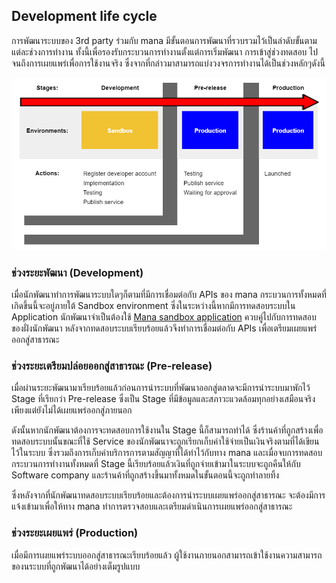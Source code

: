 ## Development life cycle
การพัฒนาระบบของ 3rd party ร่วมกับ mana มีขั้นตอนการพัฒนาที่รวบรวมไว้เป็นลำดับขั้นตามแต่ละช่วงการทำงาน ทั้งนี้เพื่อรองรับกระบวนการทำงานตั้งแต่การเริ่มพัฒนา การเข้าสู่ช่วงทดสอบ ไปจนถึงการเผยแพร่เพื่อการใช้งานจริง ซึ่งจากที่กล่าวมาสามารถแบ่งวงจรการทำงานได้เป็นช่วงหลักๆดังนี้

![a](../img/Introduction/life_cycle/lifecycle.PNG)

### ช่วงระยะพัฒนา (Development) 
เมื่อนักพัฒนาทำการพัฒนาระบบใดๆก็ตามที่มีการเชื่อมต่อกับ APIs ของ mana กระบวนการทั้งหมดที่เกิดขึ้นนี้จะอยู่ภายใต้ Sandbox environment ซึ่งในระหว่างนี้หากมีการทดสอบระบบใน Application นักพัฒนาจำเป็นต้องใช้ [Mana sandbox application](../Quickstarts/test_in_sandbox.md) ควบคู่ไปกับการทดสอบของฝั่งนักพัฒนา หลังจากทดสอบระบบเรียบร้อยแล้วจึงทำการเชื่อมต่อกับ APIs เพื่อเตรียมเผยแพร่ออกสู่สาธารณะ

### ช่วงระยะเตรียมปล่อยออกสู่สาธารณะ (Pre-release) 
เมื่อผ่านระยะพัฒนามาเรียบร้อยแล้วก่อนการนำระบบที่พัฒนาออกสู่ตลาดจะมีการนำระบบมาพักไว้ Stage ที่เรียกว่า Pre-release ซึ่งเป็น Stage ที่มีข้อมูลและสภาวะแวดล้อมทุกอย่างเสมือนจริง เพียงแต่ยังไม่ได้เผยแพร่ออกสู่ภายนอก

ดังนั้นหากนักพัฒนาต้องการจะทดสอบการใช้งานใน Stage นี้ก็สามารถทำได้ ซึ่งร้านค้าที่ถูกสร้างเพื่อทดสอบระบบนั้นขณะที่ใช้ Service ของนักพัฒนาจะถูกเรียกเก็บค่าใช้จ่ายเป็นเงินจริงตามที่ได้เขียนไว้ในระบบ ซึ่งรวมถึงการเก็บค่าบริการการตามสัญญาที่ได้ทำไว้กับทาง mana และเมื่อจบการทดสอบกระบวนการทำงานทั้งหมดที่ Stage นี้เรียบร้อยแล้วเงินที่ถูกจ่ายเข้ามาในระบบจะถูกคืนให้กับ Software company และร้านค้าที่ถูกสร้างขึ้นมาทั้งหมดในขั้นตอนนี้จะถูกทำลายทิ้ง

ซึ่งหลังจากที่นักพัฒนาทดสอบระบบเรียบร้อยและต้องการนำระบบเผยแพร่ออกสู่สาธารณะ จะต้องมีการแจ้งเข้ามาเพื่อให้ทาง mana ทำการตรวจสอบและเตรียมดำเนินการเผยแพร่ออกสู่สาธารณะ

### ช่วงระยะเผยแพร่ (Production)
เมื่อมีการเผยแพร่ระบบออกสู่สาธารณะเรียบร้อยแล้ว ผู้ใช้งานภายนอกสามารถเข้าใช้งานความสามารถของนระบบที่ถูกพัฒนาได้อย่างเต็มรูปแบบ

